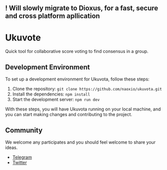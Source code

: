 ! Will slowly migrate to Dioxus, for a fast, secure and cross platform apllication
---

# Ukuvote
Quick tool for collaborative score voting to find consensus in a group.

## Development Environment
To set up a development environment for Ukuvota, follow these steps:

1. Clone the repository: `git clone https://github.com/naoxio/ukuvota.git`
2. Install the dependencies: `npm install`
3. Start the development server: `npm run dev`

With these steps, you will have Ukuvota running on your local machine, and you can start making changes and contributing to the project.

## Community
We welcome any participates and you should feel welcome to share your ideas.

- [Telegram](https://t.me/ukuvota)
- [Twitter](https://twitter.com/ukuvota)
